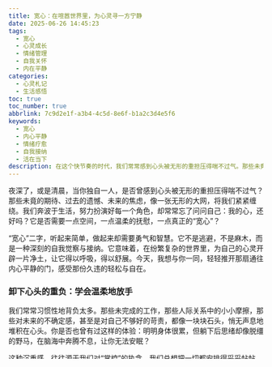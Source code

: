 ```yaml
---
title: 宽心：在喧嚣世界里，为心灵寻一方宁静
date: 2025-06-26 14:45:23
tags:
  - 宽心
  - 心灵成长
  - 情绪管理
  - 自我关怀
  - 内在平静
categories:
  - 心灵札记
  - 生活感悟
toc: true
toc_number: true
abbrlink: 7c9d2e1f-a3b4-4c5d-8e6f-b1a2c3d4e5f6
keywords:
  - 宽心
  - 内心平静
  - 情绪疗愈
  - 自我接纳
  - 活在当下
description: 在这个快节奏的时代，我们常常感到心头被无形的重担压得喘不过气。那些未竟的期待、过去的遗憾、未来的焦虑，像一张无形的大网，将我们紧紧缠绕。然而，真正的平静并非遥不可及，它藏在我们每一次深呼吸、每一次温柔的自我对话中。这篇文章，想与你一同探索“宽心”的艺术，如何在喧嚣中为心灵寻得一方宁静，让生命在温柔中绽放。
---
```


夜深了，或是清晨，当你独自一人，是否曾感到心头被无形的重担压得喘不过气？那些未竟的期待、过去的遗憾、未来的焦虑，像一张无形的大网，将我们紧紧缠绕。我们奔波于生活，努力扮演好每一个角色，却常常忘了问问自己：我的心，还好吗？它是否需要一点空间，一点温柔的抚慰，一点真正的“宽心”？

“宽心”二字，听起来简单，做起来却需要勇气和智慧。它不是逃避，不是麻木，而是一种深刻的自我觉察与接纳。它意味着，在纷繁复杂的世界里，为自己的心灵开辟一片净土，让它得以呼吸，得以舒展。今天，我想与你一同，轻轻推开那扇通往内心平静的门，感受那份久违的轻松与自在。

### 卸下心头的重负：学会温柔地放手

我们常常习惯性地背负太多。那些未完成的工作，那些人际关系中的小小摩擦，那些对未来的不确定感，甚至是对自己不够好的苛责，都像一块块石头，悄无声息地堆积在心头。你是否也曾有过这样的体验：明明身体很累，但躺下后思绪却像脱缰的野马，在脑海中奔腾不息，让你无法安眠？

这种沉重感，往往源于我们对“掌控”的执念。我们总想把一切都安排得妥妥帖帖，把所有可能性都预设好，生怕出现一丝偏差。然而，生命本身就是一场充满变数的旅程。真正的宽心，是从承认“有些事，我无法掌控”开始的。它不是让你变得消极，而是让你学会温柔地放手，将那些超出能力范围的担忧，轻轻地放下。

试着在某个安静的时刻，闭上眼睛，深呼吸。想象一下，你心头的那些重担，正随着每一次呼气，一点点地消散，化作轻烟，飘向远方。这不是遗忘，而是选择不再让它们消耗你的能量。你会发现，当心头的空间被释放出来，那份久违的轻松感，会像清风拂过脸庞，带来一丝凉爽与宁静。

### 接纳不完美的自己：与内在小孩和解

在这个追求完美的时代，我们被各种“成功”的定义所裹挟，不自觉地拿自己与他人比较，放大自己的缺点，苛责自己的不足。我们内心深处，住着一个挑剔的“内在批评家”，它总是提醒你：“你不够好，你做得还不够多。”久而久之，我们变得小心翼翼，生怕犯错，生怕不被认可。

然而，真正的宽心，源于对自身最深层的接纳。我们都是不完美的个体，有优点，也有缺点；有高光时刻，也有低谷时期。就像一棵树，它的枝干可能不够笔直，叶片可能有些虫洞，但这并不妨碍它向阳生长，结出果实。

请你，也像对待一个受伤的孩子那样，温柔地对待自己。当你感到沮丧、自责时，不妨对自己说一句：“没关系，我已经尽力了。”或者，“我允许自己有不完美的地方。”这种无条件的自我接纳，会像一道温暖的光，照亮你内心最脆弱的角落，让那些因自我否定而产生的紧绷感，慢慢松弛下来。你会发现，当不再与自己对抗时，内心便会涌现出一种强大的平静与力量。

### 活在当下，感受细微的美好：点亮日常的微光

我们常常在追逐远方的风景，却忽略了脚下的泥土芬芳。心，总是在过去与未来之间穿梭，很少真正停留在“现在”。过去的遗憾让我们沉湎，未来的不确定性让我们焦虑。于是，眼前的阳光、耳边的鸟鸣、手中热茶的温度，这些细微而真实的美好，便被我们匆匆略过。

宽心，也意味着将注意力拉回到当下。它是一种刻意的练习，去感受此刻的呼吸，去品味食物的滋味，去聆听风的声音。当你全神贯注于眼前的事物时，那些纷扰的思绪便会暂时退散，内心会变得清明而专注。

试着在忙碌中，给自己留出几分钟的“空白时间”。可以是清晨一杯咖啡的香气，可以是午后窗外的一场细雨，也可以是傍晚散步时，感受微风拂过脸颊的温柔。当你用心去捕捉这些日常的微光时，你会发现，生活并非只有压力和挑战，它也充满了无数值得感恩和享受的瞬间。这些细小的美好，像一颗颗珍珠，串联起来，便能点亮你内心的世界，带来持久的宁静与喜悦。

### 建立健康的边界与连接：守护内心的能量场

在人际交往中，我们有时会因为害怕冲突、渴望被认可，而过度付出，甚至牺牲自己的感受。我们可能无法拒绝别人的请求，无法表达自己的真实想法，导致内心能量被不断消耗，感到疲惫不堪。这种“老好人”的模式，虽然看似和谐，却往往以牺牲自己的宽心为代价。

真正的宽心，也包括学会建立健康的边界。这意味着，你要清晰地知道自己的底线在哪里，什么可以接受，什么需要拒绝。学会温柔而坚定地说“不”，不是自私，而是对自身能量的保护，是对自我价值的尊重。当你不再被他人的期待所绑架，你便能更自由地呼吸，更真实地生活。

同时，也要学会选择那些真正滋养你的连接。与那些让你感到轻松、被理解、被支持的人在一起，他们的存在本身就是一种治愈。而对于那些持续消耗你能量的关系，则需要审慎地保持距离。当你学会守护自己的能量场，你的内心便会更加稳定，更加充满力量。

### 相信时间的力量与生命的韧性：温柔地等待花开

宽心并非一蹴而就，它是一个持续的旅程，需要耐心和自我慈悲。在追求宽心的过程中，我们可能会有反复，会有挫折，甚至会感到迷茫。就像植物的生长，需要阳光雨露，也需要经历风霜雨雪。

请相信时间的力量。那些曾经让你痛苦不堪的经历，或许在时间的洗礼下，会逐渐变得模糊，甚至转化为成长的养分。那些你曾以为无法逾越的障碍，或许在不经意间，便已悄然翻过。生命本身就充满了韧性，我们比自己想象的要坚强得多。

当你感到心烦意乱时，不妨提醒自己：这只是暂时的。给自己一些时间，允许自己去感受，去消化，去慢慢地调整。就像等待一朵花开，你无法催促它，只能温柔地浇灌，耐心地守候。最终，它会在属于自己的季节里，悄然绽放。

---

亲爱的朋友，宽心，不是一种状态，而是一种选择，一种生活态度。它是在喧嚣中为心灵寻一方宁静的智慧，是在不完美中拥抱自我的勇气，是在当下感受美好的能力。愿你我都能在生命的旅途中，学会温柔地对待自己，卸下不必要的重负，让心，真正地宽广起来。

愿你的心，永远有光，永远有爱，永远有那份，属于自己的，温柔的宽广。